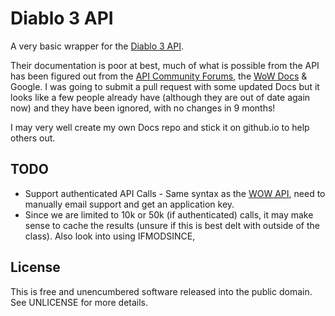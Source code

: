 # Diablo 3 API

A very basic wrapper for the [Diablo 3 API](http://blizzard.github.com/d3-api-docs/).

Their documentation is poor at best, much of what is possible from the API has been figured out from the [API Community Forums](http://us.battle.net/d3/en/forum/6916195/), the [WoW Docs](https://github.com/Blizzard/api-wow-docs) & Google. I was going to submit a pull request with some updated Docs but it looks like a few people already have (although they are out of date again now) and they have been ignored, with no changes in 9 months!

I may very well create my own Docs repo and stick it on github.io to help others out.

## TODO
- Support authenticated API Calls - Same syntax as the [WOW API](https://github.com/Blizzard/api-wow-docs#authentication), need to manually email support and get an application key.
- Since we are limited to 10k or 50k (if authenticated) calls, it may make sense to cache the results (unsure if this is best delt with outside of the class). Also look into using IFMODSINCE,

## License
This is free and unencumbered software released into the public domain. See UNLICENSE for more details.